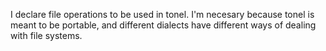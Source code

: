 I declare file operations to be used in tonel. 
I'm necesary because tonel is meant to be portable, and different dialects have different ways of dealing with file systems. 
